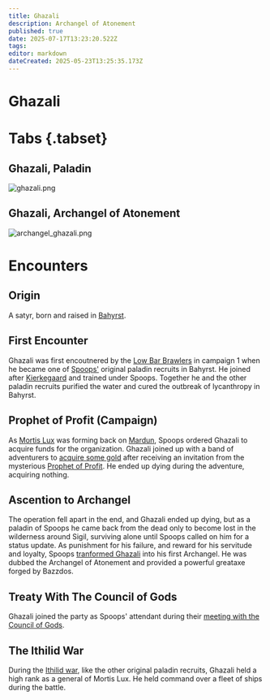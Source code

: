 ```yaml
---
title: Ghazali
description: Archangel of Atonement
published: true
date: 2025-07-17T13:23:20.522Z
tags: 
editor: markdown
dateCreated: 2025-05-23T13:25:35.173Z
---
```


# Ghazali
# Tabs {.tabset}
## Ghazali, Paladin
![ghazali.png](/characters/ghazali/ghazali.png)
## Ghazali, Archangel of Atonement
![archangel_ghazali.png](/characters/ghazali/ghazali_archangel.png)


# Encounters
## Origin
A satyr, born and raised in [Bahyrst](/locations/Mardun/Bahyrst). 

## First Encounter
Ghazali was first encoutnered by the [Low Bar Brawlers](/organizations/low-bar-brawlers) in campaign 1 when he became one of [Spoops'](/characters/spoops) original paladin recruits in Bahyrst. He joined after [Kierkegaard](/characters/kierkegaard) and trained under Spoops. Together he and the other paladin recruits purified the water and cured the outbreak of lycanthropy in Bahyrst.


## Prophet of Profit (Campaign)
As [Mortis Lux](/organizations/mortis-lux) was forming back on [Mardun](/locations/Mardun), Spoops ordered Ghazali to acquire funds for the organization. Ghazali joined up with a band of adventurers to [acquire some gold](/Adventures/Prophet-of-Profit) after receiving an invitation from the mysterious [Prophet of Profit](/characters/krorg). He ended up dying during the adventure, acquiring nothing. 


## Ascention to Archangel
The operation fell apart in the end, and Ghazali ended up dying, but as a paladin of Spoops he came back from the dead only to become lost in the wilderness around Sigil, surviving alone until Spoops called on him for a status update. As punishment for his failure, and reward for his servitude and loyalty, Spoops [tranformed Ghazali](/events/ascention-of-ghazali) into his first Archangel. He was dubbed the Archangel of Atonement and provided a powerful greataxe forged by Bazzdos.

## Treaty With The Council of Gods
Ghazali joined the party as Spoops' attendant during their [meeting with the Council of Gods](/Events/treaty-with-the-council-of-gods). 

## The Ithilid War
During the [Ithilid war](/Events/ithilid-war), like the other original paladin recruits, Ghazali held a high rank as a general of Mortis Lux. He held command over a fleet of ships during the battle.


